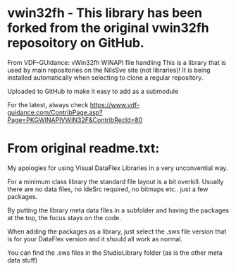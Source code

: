 # vwin32fh - This library has been forked from the original vwin32fh reposoitory on GitHub.
From VDF-GUIdance: vWin32fh WINAPI file handling
This is a library that is used by main repositories on the NilsSve site (not libraries)! It is being installed automatically when selecting to clone a regular repository.

Uploaded to GitHub to make it easy to add as a submodule

For the latest, always check https://www.vdf-guidance.com/ContribPage.asp?Page=PKGWINAPIVWIN32F&ContribRecId=80

# From original readme.txt:
My apologies for using Visual DataFlex Libraries in a very unconvential way.

For a minimum class library the standard file layout is a bit overkill.
Usually there are no data files, no IdeSrc required, no bitmaps etc.. just a few packages.

By putting the library meta data files in a subfolder and having the packages at the top, the focus stays on the code.

When adding the packages as a library, just select the .sws file version that is for your DataFlex version and it should all work as normal.

You can find the .sws files in the StudioLibrary folder (as is the other meta data stuff)
